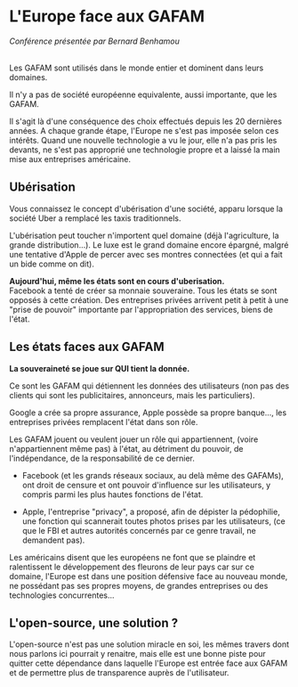 # <b>L'Europe face aux GAFAM</b>

<i>Conférence présentée par Bernard Benhamou </i><br><br>


Les GAFAM sont utilisés dans le monde entier et dominent dans leurs domaines. 

Il n'y a pas de société européenne equivalente, aussi importante, que les GAFAM. 

Il s'agit là d'une conséquence des choix effectués depuis les 20 dernières années. A chaque grande étape, l'Europe ne s'est pas imposée selon ces intérêts. Quand une nouvelle technologie a vu le jour, elle n'a pas pris les devants, ne s'est pas approprié une technologie propre et a laissé la main mise aux entreprises américaine. 

## Ubérisation

Vous connaissez le concept d'ubérisation d'une société, apparu lorsque la société Uber a remplacé les taxis traditionnels. 

L'ubérisation peut toucher n'importent quel domaine (déjà l'agriculture, la grande distribution...). Le luxe est le grand domaine encore épargné, malgré une tentative d'Apple de percer avec ses montres connectées (et qui a fait un bide comme on dit).<br>

<b>Aujourd'hui, même les états sont en cours d'uberisation.</b><br>
Facebook a tenté de créer sa monnaie souveraine. Tous les états se sont opposés à cette création. Des entreprises privées arrivent petit à petit à une "prise de pouvoir" importante par l'appropriation des services, biens de l'état.<br>

## Les états faces aux GAFAM

<b>La souveraineté se joue sur QUI tient la donnée.</b>

Ce sont les GAFAM qui détiennent les données des utilisateurs (non pas des clients qui sont les publicitaires, annonceurs, mais les particuliers). 

Google a crée sa propre assurance, Apple possède sa propre banque..., les entreprises privées remplacent l'état dans son rôle. 

Les GAFAM jouent ou veulent jouer un rôle qui appartiennent, (voire n'appartiennent même pas) à l'état, au détriment du pouvoir, de l'indépendance, de la responsabilité de ce dernier. 

- Facebook (et les grands réseaux sociaux, au delà même des GAFAMs), ont droit de censure et ont pouvoir d'influence sur les utilisateurs, y compris parmi les plus hautes fonctions de l'état.

- Apple, l'entreprise "privacy", a proposé, afin de dépister la pédophilie, une fonction qui scannerait toutes photos prises par les utilisateurs, (ce que le FBI et autres autorités concernés par ce genre travail, ne demandent pas).

Les américains disent que les européens ne font que se plaindre et ralentissent le développement des fleurons de leur pays car sur ce domaine, l'Europe est dans une position défensive face au nouveau monde, ne possédant pas ses propres moyens, de grandes entreprises ou des technologies concurrentes...

## L'open-source, une solution ?

L'open-source n'est pas une solution miracle en soi, les mêmes travers dont nous parlons ici pourrait y renaitre, mais elle est une bonne piste pour quitter cette dépendance dans laquelle l'Europe est entrée face aux GAFAM et de permettre plus de transparence auprès de l'utilisateur.


